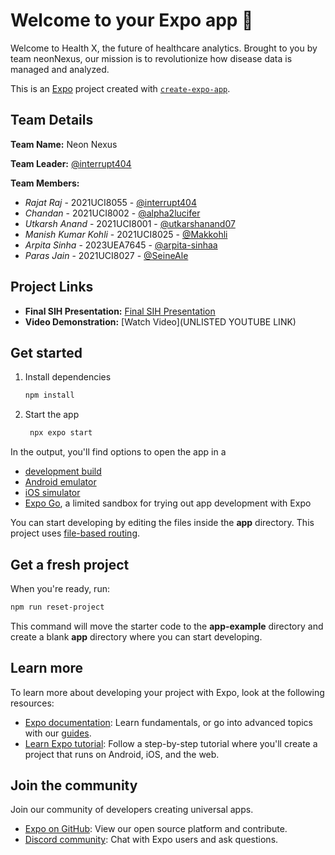 # Welcome to your Expo app 👋

Welcome to Health X, the future of healthcare analytics.
Brought to you by team neonNexus, our mission is to revolutionize how disease data is managed and analyzed.

This is an [Expo](https://expo.dev) project created with [`create-expo-app`](https://www.npmjs.com/package/create-expo-app).

## Team Details

**Team Name:** Neon Nexus

**Team Leader:** [@interrupt404](https://github.com/interrupt404)

**Team Members:**

- *Rajat Raj* - 2021UCI8055 - [@interrupt404](https://github.com/interrupt404)
- *Chandan* - 2021UCI8002 - [@alpha2lucifer](https://github.com/alpha2lucifer)
- *Utkarsh Anand* - 2021UCI8001 - [@utkarshanand07](https://github.com/utkarshanand07)
- *Manish Kumar Kohli* - 2021UCI8025 - [@Makkohli](https://github.com/Makkohli)
- *Arpita Sinha* - 2023UEA7645 - [@arpita-sinhaa](https://github.com/arpita-sinhaa)
- *Paras Jain* - 2021UCI8027 - [@SeineAle](https://github.com/SeineAle)

## Project Links

- **Final SIH Presentation:** [Final SIH Presentation](https://drive.google.com/drive/folders/1qb5ITC6y7Re7kQTG4xF6VKaXPfceNs4C?usp=drive_link)
- **Video Demonstration:** [Watch Video](UNLISTED YOUTUBE LINK)

## Get started

1. Install dependencies

   ```bash
   npm install
   ```

2. Start the app

   ```bash
    npx expo start
   ```

In the output, you'll find options to open the app in a

- [development build](https://docs.expo.dev/develop/development-builds/introduction/)
- [Android emulator](https://docs.expo.dev/workflow/android-studio-emulator/)
- [iOS simulator](https://docs.expo.dev/workflow/ios-simulator/)
- [Expo Go](https://expo.dev/go), a limited sandbox for trying out app development with Expo

You can start developing by editing the files inside the **app** directory. This project uses [file-based routing](https://docs.expo.dev/router/introduction).

## Get a fresh project

When you're ready, run:

```bash
npm run reset-project
```

This command will move the starter code to the **app-example** directory and create a blank **app** directory where you can start developing.

## Learn more

To learn more about developing your project with Expo, look at the following resources:

- [Expo documentation](https://docs.expo.dev/): Learn fundamentals, or go into advanced topics with our [guides](https://docs.expo.dev/guides).
- [Learn Expo tutorial](https://docs.expo.dev/tutorial/introduction/): Follow a step-by-step tutorial where you'll create a project that runs on Android, iOS, and the web.

## Join the community

Join our community of developers creating universal apps.

- [Expo on GitHub](https://github.com/expo/expo): View our open source platform and contribute.
- [Discord community](https://chat.expo.dev): Chat with Expo users and ask questions.
